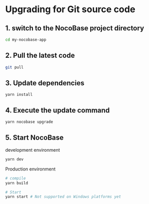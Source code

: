 # Upgrading for Git source code

## 1. switch to the NocoBase project directory

```bash
cd my-nocobase-app
```

## 2. Pull the latest code

```bash
git pull
```

## 3. Update dependencies

```
yarn install
```

## 4. Execute the update command

```bash
yarn nocobase upgrade
```

## 5. Start NocoBase

development environment

```bash
yarn dev
```

Production environment

```bash
# compile
yarn build

# Start
yarn start # Not supported on Windows platforms yet
```

